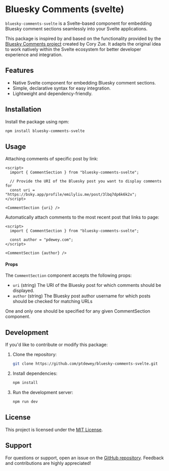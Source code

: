 # Bluesky Comments (svelte)

`bluesky-comments-svelte` is a Svelte-based component for embedding Bluesky comment sections seamlessly into your Svelte applications.

This package is inspired by and based on the functionality provided by the [Bluesky Comments project](https://github.com/czue/bluesky-comments) created by Cory Zue. It adapts the original idea to work natively within the Svelte ecosystem for better developer experience and integration.


## Features

- Native Svelte component for embedding Bluesky comment sections.
- Simple, declarative syntax for easy integration.
- Lightweight and dependency-friendly.


## Installation

Install the package using npm:

```bash
npm install bluesky-comments-svelte
```

## Usage

Attaching comments of specific post by link:

```svelte
<script>
  import { CommentSection } from "bluesky-comments-svelte";

  // Provide the URI of the Bluesky post you want to display comments for
  const uri = "https://bsky.app/profile/emilyliu.me/post/3lbq7dp6k6k2x";
</script>

<CommentSection {uri} />
```

Automatically attach comments to the most recent post that links to page:

```svelte
<script>
  import { CommentSection } from "bluesky-comments-svelte";

  const author = "pdewey.com";
</script>

<CommentSection {author} />
```


#### Props

The `CommentSection` component accepts the following props:

- `uri` (string)
  The URI of the Bluesky post for which comments should be displayed.
- `author` (string)
  The Bluesky post author username for which posts should be checked for matching URLs

One and only one should be specified for any given CommentSection component.

## Development

If you'd like to contribute or modify this package:

1. Clone the repository:
   ```bash
   git clone https://github.com/ptdewey/bluesky-comments-svelte.git
   ```
2. Install dependencies:
   ```bash
   npm install
   ```
3. Run the development server:
   ```bash
   npm run dev
   ```


## License

This project is licensed under the [MIT License](./LICENSE).


## Support

For questions or support, open an issue on the [GitHub repository](https://github.com/ptdewey/bluesky-comments-svelte/issues). Feedback and contributions are highly appreciated!
